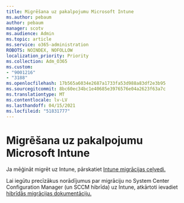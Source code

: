 ```yaml
---
title: Migrēšana uz pakalpojumu Microsoft Intune
ms.author: pebaum
author: pebaum
manager: scotv
ms.audience: Admin
ms.topic: article
ms.service: o365-administration
ROBOTS: NOINDEX, NOFOLLOW
localization_priority: Priority
ms.collection: Adm_O365
ms.custom:
- "9001216"
- "3188"
ms.openlocfilehash: 17b565a6034e2687a1733fa53d988a83df2e3b95
ms.sourcegitcommit: 8bc60ec34bc1e40685e3976576e04a2623f63a7c
ms.translationtype: MT
ms.contentlocale: lv-LV
ms.lasthandoff: 04/15/2021
ms.locfileid: "51831777"
---
```

# <a name="migrating-to-microsoft-intune"></a>Migrēšana uz pakalpojumu Microsoft Intune

Ja mēģināt migrēt uz Intune, pārskatiet [Intune migrācijas ceļvedi.](https://docs.microsoft.com/intune/fundamentals/migration-guide)

Lai iegūtu precīzākus norādījumus par migrāciju no System Center Configuration Manager (un SCCM hibrīda) uz Intune, atkārtoti ievadiet [hibrīdās migrācijas dokumentāciju.](https://docs.microsoft.com/sccm/mdm/deploy-use/migrate-hybridmdm-to-intunesa) 